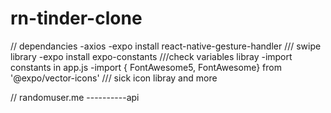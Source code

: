 # rn-tinder-clone
// dependancies
    -axios
    -expo install react-native-gesture-handler /// swipe library
    -expo install expo-constants  ///check variables libray
    -import constants in app.js
    -import { FontAwesome5, FontAwesome} from '@expo/vector-icons' /// sick icon  libray and more



// randomuser.me ----------api